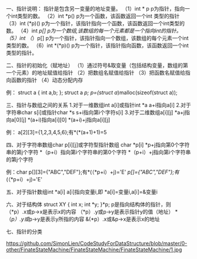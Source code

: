 
一、指针说明：
指针是包含另一变量的地址变量。
（1）int * p
p为指针，指向一个int类型的数。
（2）int *p()
p为一个函数，该函数返回一个int 类型的指针
（3）int (*p)()
p为一个指针，该指针指向一个函数，该函数返回一个int类型的数。
（4）int *p[]
p为一个数组,该数组的每一个元素都是一个指向int的指针。
（5）int （*）p[]
p为一个指针，该指针指向一个数组，该数组的每个元素一个int类型的数。
（6）int *(*p)()
p为一个指针，该指针指向函数，该函数返回一个int类型的指针。

二、指针的初始化（赋地址）
（1）通过符号&取变量（包括结构变量，数组的第一个元素）的地址赋值给指针
（2）把数组名赋值给指针
（3）把函数名赋值给指向函数的指针
（4）动态分配内存

例：
struct a
{
  int a,b;
};
struct a *p;
p=(struct a*)malloc(sizeof(struct a));

三、指针与数组之间的关系
1.对于一维数组int a[i]或指针int *a
a+i指向a[i]
2.对于字符串char s[i]或指针char *s
s+i指向第i个字符s[i]
3.对于二维数组a[i][j]
*a+j指向a[0][j]
*(a+i)指向a[i][0]
*(a+i)+j指向a[i][j]

例：
a[2][3]={1,2,3,4,5,6};有*(*(a+1)+1)=5

四、对于字符串数组char p[i][j]或字符型指针数组 char *p[i]
*p+j指向第0个字符串的第j个字符
*（p+i）指向第i个字符串的第0个字符
*（p+i）+j指向第i个字符串的第j个字符

例：char p[][3]={"ABC","DEF"};有*(（*p+i）+j)='E'
*p[]={"ABC","DEF"};有*(（*p+i）+j)='E'


五、对于指针数组int *a[i]
a[i]指向变量i,即 *a[i]=变量i,a[i]=&变量i


六、对于结构体
struct XY
{
  int x;
  int *y;
}*p;
p是指向结构体的指针，则
（*p）.x或p->x是表示x的内容
（*p）.y或p->y是表示指针y的值（地址）
*（*p）.y或*p->y是表示y所指的内容
&(*p）.x或&p->x是表示x的地址

七、指针的分类

https://github.com/SimonLien/CodeStudyForDataStructure/blob/master/0-other/FinateStateMachine/FinateStateMachine/FinateStateMachine/1.jpg
